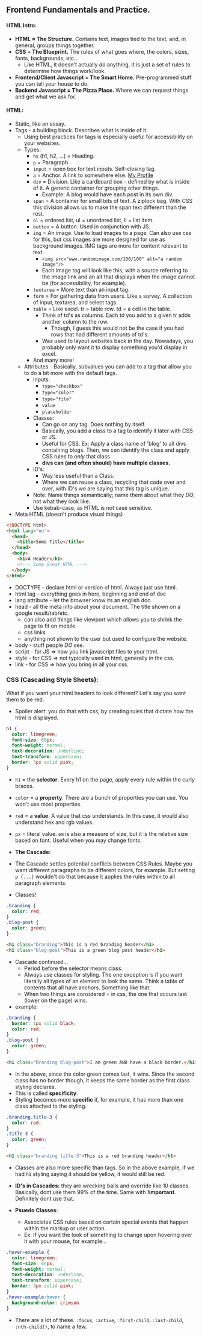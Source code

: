 ## Frontend Fundamentals and Practice.

#### HTML Intro:
* **HTML = The Structure.** Contains text, images tied to the text, and, in general, groups things together.
* **CSS = The Blueprint.** The rules of what goes where, the colors, sizes, fonts, backgrounds, etc...
  * Like HTML, it doesn't actually _do_ anything, it is just a set of rules to determine how things work/look.
* **Frontend/Client Javascript = The Smart Home.** Pre-programmed stuff you can tell your house to do.
* **Backend Javascript = The Pizza Place.** Where we can request things and get what we ask for.

#### HTML:
* Static, like an essay.
* Tags - a building block. Describes what is inside of it.
  * Using best practices for tags is especially useful for accessibility on your websites.
  * Types:
    * `hx` (h1, h2, ...) = Heading.
    * `p` = Paragraph.
    * `input` = open box for text inputs. Self-closing tag.
    * `a` = Anchor. A link to somewhere else. <a href="https://www.github.com/s1dequest">My Profile</a>
    * `div` = Division. Like a cardboard box - defined by what is inside of it. A generic container for grouping other things.
      * Example: A blog would have each post in its own div.
    * `span` = A container for small bits of text. A ziplock bag. With CSS this division allows us to make the span text different than the rest.
    * `ol` = ordered list, ul = unordered list, li = list item.
    * `button` = A button. Used in conjunction with JS.
    * `img` = An image. Use to load images to a page. Can also use css for this, but css images are more designed for use as background images. IMG tags are more for content relevant to text.
      * `<img src="www.randomimage.com/100/100" alt="a random image"/>`
      * Each image tag will look like this, with a source referring to the image link and an alt that displays when the image cannot be (for accessibility, for example).
    * `textarea` = More text than an input tag.
    * `form` = For gathering data from users. Like a survey. A collection of input, textarea, and select tags.
    * `table` = Like excel. tr = table row. td = a cell in the table.
      * Think of td's as columns. Each td you add to a given tr adds another column to the row.
        * Though, I guess this would not be the case if you had rows that had different amounts of td's.
      * Was used to layout websites back in the day. Nowadays, you probably only want it to display something you'd display in excel.
    * And many more!
  * Attributes - Basically, subvalues you can add to a tag that allow you to do a bit more with the default tags.
    * Inputs:
      * `type="checkbox"`
      * `type="color"`
      * `type="file"`
      * `value`
      * `placeholder`
    * Classes:
      * Can go on any tag. Does nothing by itself.
      * Basically, you add a class to a tag to identify it later with CSS or JS.
      * Useful for CSS. Ex: Apply a class name of 'blog' to all divs containing blogs. Then, we can identify the class and apply CSS rules to _only_ that class.
      * **divs can (and often should) have multiple classes.**
    * ID's:
      * Way less useful than a Class.
      * Where we can reuse a class, recycling that code over and over, with ID's we are saying that this tag is unique.
    * Note: Name things semantically; name them about what they _DO_, not what they look like.
    * Use kebab-case, as HTML is not case sensitive.
* Meta HTML (doesn't produce visual things)
```html
<!DOCTYPE html>
<html lang="en">
  <head>
    <title>Some Title</title>
  </head>
  <body>
    <h1>A Header</h1>
    <!--- Some Great HTML --->
  </body>
</html>
```
  * DOCTYPE - declare html or version of html. Always just use html.
  * html tag - everything goes in here, beginning and end of doc
  * lang attribute - let the browser know its an english doc
  * head - all the meta info about your document. The title shown on a google result/tab/etc.
    * can also add things like viewport which allows you to shrink the page to fit on mobile.
    * css links
    * anything not shown to the user but used to configure the website.
  * body - stuff people _DO_ see.
  * script - for JS => how you link javascript files to your html.
  * style - for CSS => not typically used in html, generally in the css.
  * link - for CSS => how you bring in all your css.

### CSS (Cascading Style Sheets):
What if you want your html headers to look different? Let's say you want them to be red.
* Spoiler alert: you do that with css, by creating rules that dictate how the html is displayed.
```css
h1 {
  color: limegreen;
  font-size: 60px;
  font-weight: normal;
  text-decoration: underline;
  text-transform: uppercase;
  border: 3px solid pink;
}
```
* `h1` = the **selector**. Every h1 on the page, apply every rule within the curly braces.
* `color` = a **property**. There are a bunch of properties you can use. You won't use most properties.
* `red` = a **value**. A value that css understands. In this case, it would also understand hex and rgb values.
* `px` = literal value. `em` is also a measure of size, but it is the relative size based on font. Useful when you may change fonts.

*  **The Cascade:**
  * The Cascade settles potential conflicts between CSS Rules. Maybe you want different paragraphs to be different colors, for example. But setting `p {...}` wouldn't do that because it applies the rules within to all paragraph elements.
  * Classes!
```css
.branding {
  color: red;
}
.blog-post {
  color: green;
}
```
```html
<h1 class="branding">This is a red branding header</h1>
<h1 class="blog-post">This is a green blog post header</h1>
```
* Cascade continued...
  * Period before the selector means class.
  * Always use classes for styling. The one exception is if you want literally all types of an element to look the same. Think a table of contents that all have anchors. Something like that.
  * When two things are considered = in css, the one that occurs last (lower on the page) wins.
* example:
```css
.branding {
  border: 1px solid black;
  color: red;
}
.blog-post {
  color: green;
}
```
```html
<h1 class="branding blog-post">I am green AND have a black border.</h1>
```
  * In the above, since the color green comes last, it wins. Since the second class has no border though, it keeps the same border as the first class styling declares.
  * This is called **specificity**.
  * Styling becomes more **specific** if, for example, it has more than one class attached to the styling.
```css
.branding.title-3 {
  color: red;
}
.title-3 {
  color: green;
}
```
```html
<h1 class="branding title-3">This is a red branding header</h1>
```
  * Classes are also more specific than tags. So in the above example, if we had `h1` styling saying it should be yellow, it would still be red.
  * **ID's in Cascades:** they are wrecking balls and override like 10 classes. Basically, dont use them 99% of the time. Same with **!important**. Definitely dont use that.

* **Psuedo Classes:**
  * Associates CSS rules based on certain special events that happen within the markup or user action.
  * Ex: If you want the look of something to change upon hovering over it with your mouse, for example...
```css
.hover-example {
  color: limegreen;
  font-size: 60px;
  font-weight: normal;
  text-decoration: underline;
  text-transform: uppercase;
  border: 3px solid pink;
}
.hover-example:hover {
  background-color: crimson
}
```
  * There are a lot of these. `:focus`, `:active`, `:first-child`, `:last-child`, `:nth-child()`, to name a few.